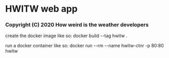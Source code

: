 # HWITW web app
### Copyright (C) 2020 How weird is the weather developers

create the docker image like so:
    docker build --tag hwitw .

run a docker container like so:
    docker run --rm --name hwitw-ctnr -p 80:80 hwitw


